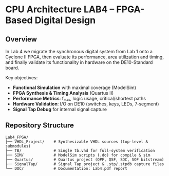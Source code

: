 # CPU Architecture LAB4 – FPGA-Based Digital Design

## Overview
In Lab 4 we migrate the synchronous digital system from Lab 1 onto a Cyclone II FPGA, then evaluate its performance, area utilization and timing, and finally validate its functionality in hardware on the DE10-Standard board.

Key objectives:
- **Functional Simulation** with maximal coverage (ModelSim)
- **FPGA Synthesis & Timing Analysis** (Quartus II)
- **Performance Metrics**: fₘₐₓ, logic usage, critical/shortest paths
- **Hardware Validation**: I/O on DE10 (switches, keys, LEDs, 7‑segment)
- **Signal Tap Debug** for internal signal capture

## Repository Structure
```text
Lab4_FPGA/
├── VHDL_Project/    # Synthesizable VHDL sources (top-level & submodules)
├── TB/              # Single tb.vhd for full-system verification
├── SIM/             # ModelSim scripts (.do) for compile & sim
├── Quartus/         # Quartus project (QPF, QSF, SDC, SOF bitstream)
├── SignalTap/       # Signal Tap project & .stp/.stpdb capture files
└── DOC/             # Documentation: Lab4.pdf report
